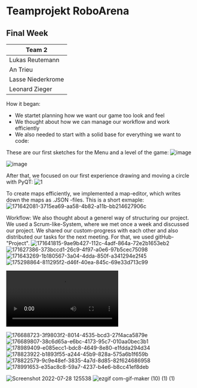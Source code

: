 # Teamprojekt RoboArena
## Final Week

| Team 2 |
| ----------------- |
| Lukas Reutemann   | 
| An Trieu          | 
| Lasse Niederkrome |
| Leonard Zieger    |

How it began:
  - We startet planning how we want our game too look and feel
  - We thought about how we can manage our workflow and work efficiently
  - We also needed to start with a solid base for everything we want to code:
  
  These are our first sketches for the Menu and a level of the game:
  ![image](https://user-images.githubusercontent.com/72664329/181482252-07d7fcf4-9f6c-44cc-a0e5-12ec4e9c491f.png)
  
  ![image](https://user-images.githubusercontent.com/70483582/168475373-8e8e9804-520c-4c74-84a8-61d34c1bd05b.png)
  
  
  
  After that, we focused on our first experience drawing and moving a circle with PyQT:
  ![1](https://user-images.githubusercontent.com/72664329/181482500-387cd313-58d2-48cb-85be-eeaaa1528ddf.gif)


To create maps efficiently, we implemented a map-editor, which writes down the maps as .JSON -files. This is a short exmaple: 
![171642081-3715ea69-aa58-4b82-a11b-bb214627906c](https://user-images.githubusercontent.com/70483582/181487539-e7d6a611-e801-4a2e-8461-9ee53598c06e.png)


Workflow: We also thought about a generel way of structuring our project. We used a Scrum-like-System, where we met once a week and discussed our project. We shared our custom-progress with each other and also distributed our tasks for the next meeting. For that, we used gitHub-"Project". 
![171641815-9ae9b427-112c-4adf-864a-72e2b1653eb2](https://user-images.githubusercontent.com/70483582/181487545-c49738f1-2224-4787-a8af-f70505ea54f8.png)
![171627386-373bccd1-26c9-4f97-a0e6-97b5cec75098](https://user-images.githubusercontent.com/70483582/181487565-332681ee-62dc-4e02-80ea-1b1615b518cb.png)
![171643269-1b180567-3a04-4dda-850f-a341294e2f45](https://user-images.githubusercontent.com/70483582/181487572-4e7dcfae-0b0d-448d-94da-0af0c98c9ff1.gif)
![175298864-811295f2-d46f-40ea-845c-69e33d713c99](https://user-images.githubusercontent.com/70483582/181487585-6b199ff2-e23f-45fd-baf8-520fc4baea37.png)

  <video src="https://user-images.githubusercontent.com/70483582/175304746-e3736f6a-d2d2-4758-b867-1b6c8850c1bb.mp4" controls="controls" style="max-width: 500px;"> </video>
  
![176688723-3f9803f2-8014-4535-bcd3-27f4aca5879e](https://user-images.githubusercontent.com/70483582/181487930-7abf8008-d1b5-407e-bab6-9e7ce4229916.gif)
![176689807-38c6d65a-e6bc-4173-95c7-010aa0bec3b1](https://user-images.githubusercontent.com/70483582/181487945-591474cf-cf8b-4304-9c7b-6d8196d124eb.gif)
![178989409-e085ecc1-bdc8-4649-8e80-e1fdda294d34](https://user-images.githubusercontent.com/70483582/181487983-0a3018cc-8ca2-409b-b756-327af9fd049b.png)
![178823922-b1893f55-a244-45b9-828a-575a6b1f659b](https://user-images.githubusercontent.com/70483582/181488003-94162d34-4267-40a1-beb2-59355070656b.png)
![178822579-9c9e48ef-3835-4a7d-8d85-82f624686958](https://user-images.githubusercontent.com/70483582/181488008-12259948-d097-4108-a46b-07663627437f.png)
![178991653-e35ac8c8-59a7-4237-b4e6-b8cc41ef8deb](https://user-images.githubusercontent.com/70483582/181488021-5fea3ee8-5ce2-449f-aee5-c807c7720661.gif)

![Screenshot 2022-07-28 125538](https://user-images.githubusercontent.com/70483582/181489187-44fc7d18-90f9-4fc6-ab04-8118c9ae38c4.png)
![ezgif com-gif-maker (10) (1) (1)](https://user-images.githubusercontent.com/70483582/181491411-40e81001-836f-4955-9291-6225603456f3.gif)

